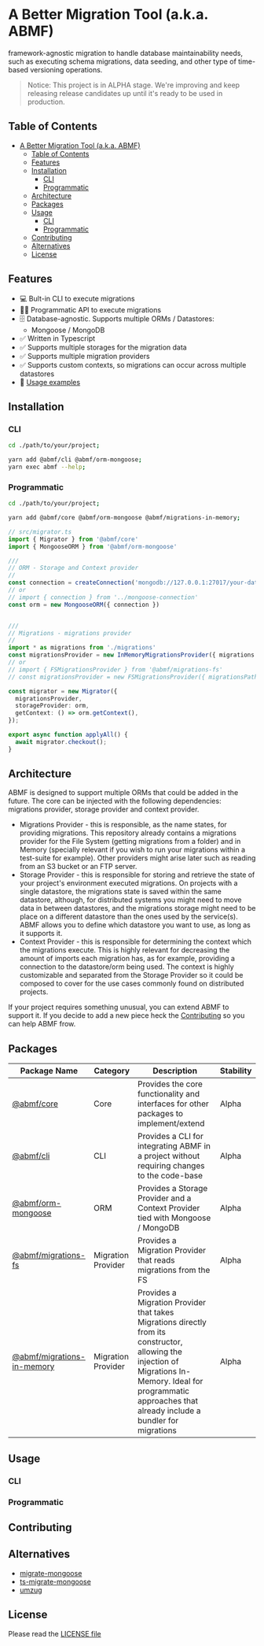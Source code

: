 # A Better Migration Tool (a.k.a. ABMF)

framework-agnostic migration to handle database maintainability needs, such as executing schema migrations, data seeding, and other type of time-based versioning operations.

> Notice: This project is in ALPHA stage. We're improving and keep releasing release candidates up until it's ready to be used in production.

## Table of Contents

- [A Better Migration Tool (a.k.a. ABMF)](#a-better-migration-tool-aka-abmf)
  - [Table of Contents](#table-of-contents)
  - [Features](#features)
  - [Installation](#installation)
    - [CLI](#cli)
    - [Programmatic](#programmatic)
  - [Architecture](#architecture)
  - [Packages](#packages)
  - [Usage](#usage)
    - [CLI](#cli-1)
    - [Programmatic](#programmatic-1)
  - [Contributing](#contributing)
  - [Alternatives](#alternatives)
  - [License](#license)

## Features

- 💻 Bult-in CLI to execute migrations
- 👨‍💻 Programmatic API to execute migrations
- 🗄 Database-agnostic. Supports multiple ORMs / Datastores:
  - Mongoose / MongoDB
- ✅ Written in Typescript
- ✅ Supports multiple storages for the migration data
- ✅ Supports multiple migration providers
- ✅ Supports custom contexts, so migrations can occur across multiple datastores
- 🧐 [Usage examples](./packages/cli/examples/)

## Installation

### CLI

```bash
cd ./path/to/your/project;

yarn add @abmf/cli @abmf/orm-mongoose;
yarn exec abmf --help;
```

### Programmatic

```bash
cd ./path/to/your/project;

yarn add @abmf/core @abmf/orm-mongoose @abmf/migrations-in-memory;
```

```typescript
// src/migrator.ts
import { Migrator } from '@abmf/core'
import { MongooseORM } from '@abmf/orm-mongoose'

///
// ORM - Storage and Context provider
//
const connection = createConnection('mongodb://127.0.0.1:27017/your-database-name');
// or
// import { connection } from '../mongoose-connection'
const orm = new MongooseORM({ connection })


///
// Migrations - migrations provider
//
import * as migrations from './migrations'
const migrationsProvider = new InMemoryMigrationsProvider({ migrations })
// or
// import { FSMigrationsProvider } from '@abmf/migrations-fs'
// const migrationsProvider = new FSMigrationsProvider({ migrationsPath: `./migrations` })

const migrator = new Migrator({
  migrationsProvider,
  storageProvider: orm,
  getContext: () => orm.getContext(),
});

export async function applyAll() {
  await migrator.checkout();
}
```


## Architecture

ABMF is designed to support multiple ORMs that could be added in the future. The core can be injected with the following dependencies: migrations provider, storage provider and context provider.

- Migrations Provider - this is responsible, as the name states, for providing migrations. This repository already contains a migrations provider for the File System (getting migrations from a folder) and in Memory (specially relevant if you wish to run your migrations within a test-suite for example). Other providers might arise later such as reading from an S3 bucket or an FTP server.
- Storage Provider - this is responsible for storing and retrieve the state of your project's environment executed migrations. On projects with a single datastore, the migrations state is saved within the same datastore, although, for distributed systems you might need to move data in between datastores, and the migrations storage might need to be place on a different datastore than the ones used by the service(s). ABMF allows you to define which datastore you want to use, as long as it supports it.
- Context Provider - this is responsible for determining the context which the migrations execute. This is highly relevant for decreasing the amount of imports each migration has, as for example, providing a connection to the datastore/orm being used. The context is highly customizable and separated from the Storage Provider so it could be composed to cover for the use cases commonly found on distributed projects.

If your project requires something unusual, you can extend ABMF to support it. If you decide to add a new piece heck the [Contributing](#contributing) so you can help ABMF frow.

## Packages

| Package Name        | Category           | Description                                                                           | Stability  |
|---------------------|--------------------|---------------------------------------------------------------------------------------|---|
| [@abmf/core](./packages/core/)          | Core               | Provides the core functionality and interfaces for other packages to implement/extend | Alpha  |
| [@abmf/cli](./packages/cli/)  | CLI                | Provides a CLI for integrating ABMF in a project without requiring changes to the code-base       | Alpha  |
| [@abmf/orm-mongoose](./packages/orm-mongoose/)  | ORM                | Provides a Storage Provider and a Context Provider tied with Mongoose / MongoDB       | Alpha  |
| [@abmf/migrations-fs](./packages/migrations-fs) | Migration Provider | Provides a Migration Provider that reads migrations from the FS                       | Alpha  |
| [@abmf/migrations-in-memory](./packages/migrations-in-memory/) | Migration Provider | Provides a Migration Provider that takes Migrations directly from its constructor, allowing the injection of Migrations In-Memory. Ideal for programmatic approaches that already include a bundler for migrations                       | Alpha  |

## Usage

### CLI

### Programmatic

## Contributing

## Alternatives

- [migrate-mongoose](https://github.com/balmasi/migrate-mongoose)
- [ts-migrate-mongoose](https://github.com/ilovepixelart/ts-migrate-mongoose)
- [umzug](https://github.com/sequelize/umzug)

## License

Please read the [LICENSE file](./LICENSE)
